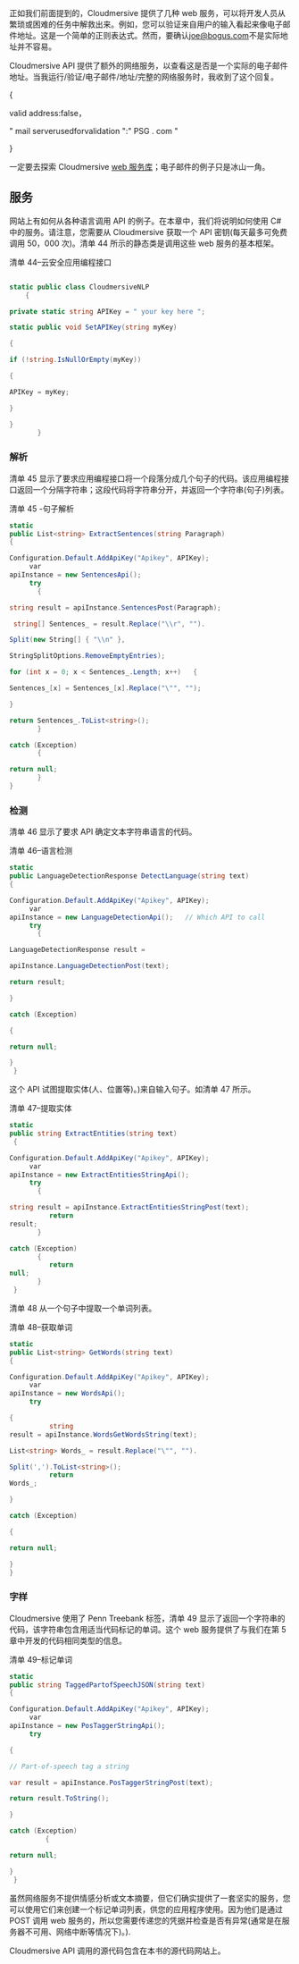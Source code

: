 正如我们前面提到的，Cloudmersive 提供了几种 web 服务，可以将开发人员从繁琐或困难的任务中解救出来。例如，您可以验证来自用户的输入看起来像电子邮件地址。这是一个简单的正则表达式。然而，要确认[joe@bogus.com](mailto:joe@bogus.com)不是实际地址并不容易。

Cloudmersive API 提供了额外的网络服务，以查看这是否是一个实际的电子邮件地址。当我运行/验证/电子邮件/地址/完整的网络服务时，我收到了这个回复。

{

valid address:false，

" mail serverusedforvalidation ":" PSG . com "

}

一定要去探索 Cloudmersive [web 服务库](https://account.cloudmersive.com/)；电子邮件的例子只是冰山一角。

## 服务

网站上有如何从各种语言调用 API 的例子。在本章中，我们将说明如何使用 C# 中的服务。请注意，您需要从 Cloudmersive 获取一个 API 密钥(每天最多可免费调用 50，000 次)。清单 44 所示的静态类是调用这些 web 服务的基本框架。

清单 44–云安全应用编程接口

```cs

static public class CloudmersiveNLP
    {

private static string APIKey = " your key here ";

static public void SetAPIKey(string myKey)

{

if (!string.IsNullOrEmpty(myKey))

{

APIKey = myKey;

}

}
       }

```

### 解析

清单 45 显示了要求应用编程接口将一个段落分成几个句子的代码。该应用编程接口返回一个分隔字符串；这段代码将字符串分开，并返回一个字符串(句子)列表。

清单 45 -句子解析

```cs
static
public List<string> ExtractSentences(string Paragraph)
{

Configuration.Default.AddApiKey("Apikey", APIKey);
     var
apiInstance = new SentencesApi();
     try
       {

string result = apiInstance.SentencesPost(Paragraph);

 string[] Sentences_ = result.Replace("\\r", "").

Split(new String[] { "\\n" }, 

StringSplitOptions.RemoveEmptyEntries);

for (int x = 0; x < Sentences_.Length; x++)   {

Sentences_[x] = Sentences_[x].Replace("\"", "");

}

return Sentences_.ToList<string>();
       }

catch (Exception)
       {

return null;
       }
}

```

### 检测

清单 46 显示了要求 API 确定文本字符串语言的代码。

清单 46–语言检测

```cs
static
public LanguageDetectionResponse DetectLanguage(string text)
{

Configuration.Default.AddApiKey("Apikey", APIKey);
     var
apiInstance = new LanguageDetectionApi();   // Which API to call
     try
       {

LanguageDetectionResponse result =  

apiInstance.LanguageDetectionPost(text);

return result;

}

catch (Exception)

{

return null;

}
 }

```

这个 API 试图提取实体(人、位置等)。)来自输入句子。如清单 47 所示。

清单 47–提取实体

```cs
static
public string ExtractEntities(string text)
 {

Configuration.Default.AddApiKey("Apikey", APIKey);
     var
apiInstance = new ExtractEntitiesStringApi(); 
     try
       {

string result = apiInstance.ExtractEntitiesStringPost(text);
          return
result;
       }

catch (Exception)
       {
          return
null;
       }
 }

```

清单 48 从一个句子中提取一个单词列表。

清单 48–获取单词

```cs
static
public List<string> GetWords(string text)
{

Configuration.Default.AddApiKey("Apikey", APIKey);
     var
apiInstance = new WordsApi();
     try

{
          string
result = apiInstance.WordsGetWordsString(text);

List<string> Words_ = result.Replace("\"", "").

Split(',').ToList<string>();
          return
Words_;

}

catch (Exception)

{

return null;

}
}

```

### 字样

Cloudmersive 使用了 Penn Treebank 标签，清单 49 显示了返回一个字符串的代码，该字符串包含用适当代码标记的单词。这个 web 服务提供了与我们在第 5 章中开发的代码相同类型的信息。

清单 49–标记单词

```cs
static
public string TaggedPartofSpeechJSON(string text)
{

Configuration.Default.AddApiKey("Apikey", APIKey);
     var
apiInstance = new PosTaggerStringApi();
     try

{

// Part-of-speech tag a string

var result = apiInstance.PosTaggerStringPost(text);

return result.ToString();

}

catch (Exception)
         {

return null;

}
 }

```

虽然网络服务不提供情感分析或文本摘要，但它们确实提供了一套坚实的服务，您可以使用它们来创建一个标记单词列表，供您的应用程序使用。因为他们是通过 POST 调用 web 服务的，所以您需要传递您的凭据并检查是否有异常(通常是在服务器不可用、网络中断等情况下)。).

Cloudmersive API 调用的源代码包含在本书的源代码网站上。